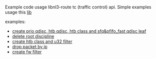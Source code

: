 Example code usage libnl3-route tc (traffic control) api.
Simple examples usage this [lib](https://github.com/thom311/libnl)

examples:
- [create prio qdisc, htb qdisc, htb class and sfq&pfifo_fast qdisc leaf](tc_create_prio_map%2FREADME.md)
- [delete root discipline](tc_delete_root_discipline%2FREADME.md)
- [create htb class and u32 filter](tc_create_u32_filter%2FREADME.md)
- [drop packet by ip](tc_ingress_u32_action_drop%2FREADME.md)
- [create fw filter](tc_filter_fw_by_mark%2FREADME.md)